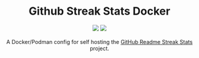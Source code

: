 <h1 align="center">Github Streak Stats Docker</h1>

<div align="center">
<img src="https://parkerbritt.com/badge?label=docker&icon=docker&color=2496ED">
<img src="https://parkerbritt.com/badge?label=podman&icon=podman&color=892CA0">
</div>

<br>
<div align="center">
A Docker/Podman config for self hosting the <a href="https://github.com/DenverCoder1/github-readme-streak-stats">GitHub Readme Streak Stats</a> project.
</div>
